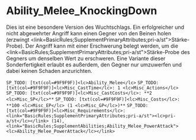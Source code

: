 # Ability_Melee_KnockingDown

Dies ist eine besondere Version des Wuchtschlags. Ein erfolgreicher und nicht abgewehrter Angriff kann einen Gegner von den Beinen holen (erzwingt <link=BasicRules;SupplementPrimaryAttributes;pri-a/st">Stärke</link>-Probe). Der Angriff kann mit einer Erschwerung belegt werden, um die <link=BasicRules;SupplementPrimaryAttributes;pri-a/st">Stärke</link>-Probe des Gegners um denselben Wert zu erschweren. Eine Variante dieser Sonderfertigkeit erlaubt es außerdem, den Gegner nur umzuwerfen und dabei keinen Schaden anzurichten.

`SP_TODO: [txt(col=#9F9F9F)]<lc>Ability_Melee</lc>`
`SP_TODO: [txt(col=#9F9F9F)]<lc>Misc_CastTime</lc>: 1 <lc>Misc_Actions</lc>`
`SP_TODO: [txt(col=#9F9F9F)]<lc>Misc_CastCosts</lc>: **2 <lc>Misc_SP</lc>**`
`SP_TODO: [txt(col=#9F9F9F)]<lc>Misc_Costs</lc>: **100 <lc>Misc_EP</lc> (1 <lc>Misc_GP</lc>)**`
`SP_TODO: [txt(col=#9F9F9F)]<lc>Misc_Requirements</lc>: <link="BasicRules;SupplementPrimaryAttributes;pri-a/st"><lc>pri-a/st</lc></link> (14), <link="BasicRules;SupplementAbilities;Ability_Melee_PowerAttack"><lc>Ability_Melee_PowerAttack</lc></link>`
